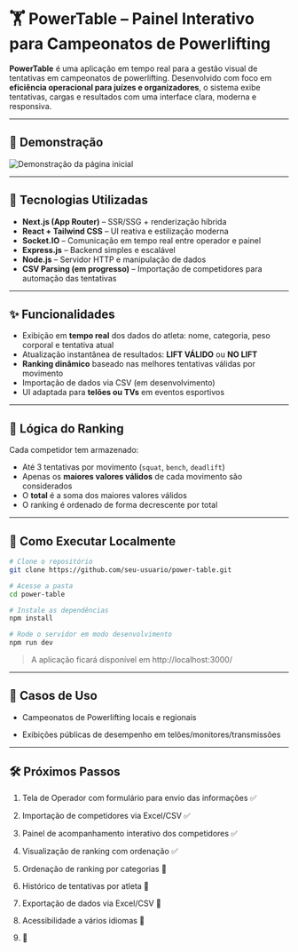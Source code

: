# 🏋️ PowerTable – Painel Interativo para Campeonatos de Powerlifting

**PowerTable** é uma aplicação em tempo real para a gestão visual de tentativas em campeonatos de powerlifting. Desenvolvido com foco em **eficiência operacional para juízes e organizadores**, o sistema exibe tentativas, cargas e resultados com uma interface clara, moderna e responsiva.

---

## 📸 Demonstração

![Demonstração da página inicial](https://github.com/user-attachments/assets/021898a6-a1ea-4662-9c00-ff76d8fa0421)

---

## 🚀 Tecnologias Utilizadas

- **Next.js (App Router)** – SSR/SSG + renderização híbrida
- **React + Tailwind CSS** – UI reativa e estilização moderna
- **Socket.IO** – Comunicação em tempo real entre operador e painel
- **Express.js** – Backend simples e escalável
- **Node.js** – Servidor HTTP e manipulação de dados
- **CSV Parsing (em progresso)** – Importação de competidores para automação das tentativas

---

## ✨ Funcionalidades

- Exibição em **tempo real** dos dados do atleta: nome, categoria, peso corporal e tentativa atual
- Atualização instantânea de resultados: **LIFT VÁLIDO** ou **NO LIFT**
- **Ranking dinâmico** baseado nas melhores tentativas válidas por movimento
- Importação de dados via CSV (em desenvolvimento)
- UI adaptada para **telões ou TVs** em eventos esportivos

---

## 🧠 Lógica do Ranking

Cada competidor tem armazenado:
- Até 3 tentativas por movimento (`squat`, `bench`, `deadlift`)
- Apenas os **maiores valores válidos** de cada movimento são considerados
- O **total** é a soma dos maiores valores válidos
- O ranking é ordenado de forma decrescente por total

---

## 🧪 Como Executar Localmente

```bash
# Clone o repositório
git clone https://github.com/seu-usuario/power-table.git

# Acesse a pasta
cd power-table

# Instale as dependências
npm install

# Rode o servidor em modo desenvolvimento
npm run dev
```
> A aplicação ficará disponível em http://localhost:3000/

---

## 💼 Casos de Uso

- Campeonatos de Powerlifting locais e regionais

- Exibições públicas de desempenho em telões/monitores/transmissões

---

## 🛠️ Próximos Passos

1. Tela de Operador com formulário para envio das informações ✅

2. Importação de competidores via Excel/CSV ✅

3. Painel de acompanhamento interativo dos competidores ✅

4. Visualização de ranking com ordenação ✅

5. Ordenação de ranking por categorias 🚧

6. Histórico de tentativas por atleta 🚧

7. Exportação de dados via Excel/CSV 🚧

8. Acessibilidade a vários idiomas 🚧

9. 🚧
